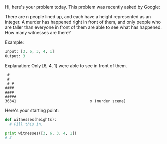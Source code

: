 Hi, here's your problem today. This problem was recently asked by Google:

There are n people lined up, and each have a height represented as an integer. A murder has happened right in front of them, and only people who are taller than everyone in front of them are able to see what has happened. How many witnesses are there?

Example:
```py
Input: [3, 6, 3, 4, 1]  
Output: 3
```
Explanation: Only [6, 4, 1] were able to see in front of them.
```
 #
 #
 # #
####
####
#####
36341                                 x (murder scene)
```
Here's your starting point:
```py
def witnesses(heights):
  # Fill this in.

print witnesses([3, 6, 3, 4, 1])
# 3
```
